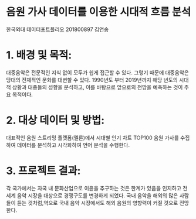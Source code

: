 # 음원 가사 데이터를 이용한 시대적 흐름 분석
한국외대 데이터포트폴리오
201800897 김연송

# 1. 배경 및 목적:
대중음악은 전문적인 지식 없이 모두가 쉽게 접근할 수 있다. 그렇기 때문에 대중음악은 당대의 전체적인 문화를 대변할 수 있다. 1990년도 부터 2019년까지 해당 년도의 시대적 상황과 대중들의 성향을 분석하고, 이를 바탕으로 앞으로의 전망을 예측하는 것이 주요 목적이다.

# 2. 대상 데이터 및 방법: 
대표적인 음원 스트리밍 플랫폼(멜론)에서 시대별 인기 차트 TOP100 음원 가사를 수집하여 데이터를 분석하고 시각화하여 언어 분석을 수행한다.

# 3. 프로젝트 결과: 
각 국가에서는 자국 내 문화산업으로 이윤을 추구하는 것은 한계가 있음을 인지하고 전 세계 음악 시장을 대상으로 경쟁구도를 변경하게 되었다. 국내 음악을 해외의 많은 사람들이 듣는 것처럼,역으로 국내 음악 시장에서도 해외 음원의 영향력이 커질 것으로 전망한다. 
